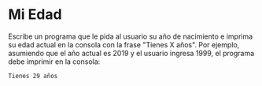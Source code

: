# Mi Edad

Escribe un programa que le pida al usuario su año de nacimiento e imprima su edad actual en la consola con la frase "Tienes X años". Por ejemplo,  asumiendo que el año actual es 2019 y el usuario ingresa 1999, el programa debe imprimir en la consola:

`Tienes 29 años`
